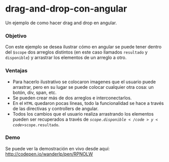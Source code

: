 # drag-and-drop-con-angular
Un ejemplo de como hacer drag and drop en angular.

### Objetivo
Con este ejemplo se desea ilustrar cómo en angular se puede tener dentro del <code>$scope</code> dos arreglos distintos (en este caso llamados <code>resultado</code> y <code>disponible</code>) y arrastrar los elementos de un arreglo a otro.

### Ventajas
 * Para hacerlo ilustrativo se colocaron imagenes que el usuario puede arrastrar, pero en su lugar se puede colocar cualquier otra cosa: un botón, div, span, etc.
 * Se pueden crear más de dos arreglos e interconectarlos.
 * En el <code>HTML</code> quedaron pocas líneas, todo la funcionalidad se hace a través de las directivas y controllers de angular.
 * Todos los cambios que el usuario realiza arrastrando los elementos pueden ser recuperados a través de <code>$scope.disponible</code> y <code>$scope.resultado</code>.

### Demo
Se puede ver la demostración en vivo desde aquí: <a href='http://codepen.io/wanderlp/pen/RPNOLW'>http://codepen.io/wanderlp/pen/RPNOLW</a>
